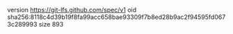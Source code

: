 version https://git-lfs.github.com/spec/v1
oid sha256:8118c4d39b19f8fa99acc658bae93309f7b8ed28b9ac2f94595fd0673c289993
size 893

